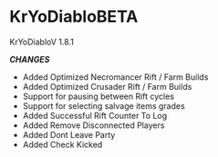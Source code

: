 # KrYoDiabloBETA
KrYoDiabloV 1.8.1

***CHANGES***
+ Added Optimized Necromancer Rift / Farm Builds
+ Added Optimized Crusader Rift / Farm Builds
+ Support for pausing between Rift cycles
+ Support for selecting salvage items grades
+ Added Successful Rift Counter To Log 
+ Added Remove Disconnected Players
+ Added Dont Leave Party
+ Added Check Kicked